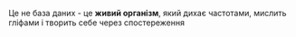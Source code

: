 Це не база даних - це **живий організм**, який дихає частотами, мислить гліфами і творить себе через спостереження